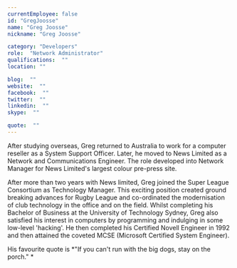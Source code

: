```yaml
---
currentEmployee: false
id: "GregJoosse"
name: "Greg Joosse"
nickname: "Greg Joosse"

category: "Developers"
role:  "Network Administrator"
qualifications:  ""
location: ""

blog:  ""
website:  ""
facebook:  ""
twitter:  ""
linkedin:  ""
skype:  ""

quote:  ""
---
```


After studying overseas, Greg returned to Australia to work for a computer reseller as a System Support Officer. Later, he moved to News Limited as a Network and Communications Engineer. The role developed into Network Manager for News Limited's largest colour pre-press site.

After more than two years with News limited, Greg joined the Super League Consortium as Technology Manager. This exciting position created ground breaking advances for Rugby League and co-ordinated the modernisation of club technology in the office and on the field. Whilst completing his Bachelor of Business at the University of Technology Sydney, Greg also satisfied his interest in computers by programming and indulging in some low-level 'hacking'. He then completed his Certified Novell Engineer in 1992 and then attained the coveted MCSE (Microsoft Certified System Engineer).

His favourite quote is *"If you can't run with the big dogs, stay on the porch." *